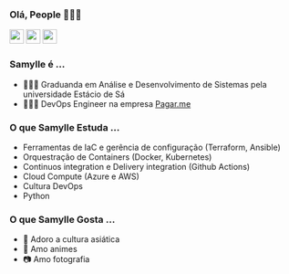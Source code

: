 ### Olá, People 🌈👋🏻

<p><a href="https://twitter.com/samyevel"><img src="https://img.shields.io/badge/Twitter-1DA1F2?style=for-the-badge&logo=twitter&logoColor=white" height=25></a> <a href="https://www.linkedin.com/in/samylle-sales-4407a9160/"><img src="https://img.shields.io/badge/LinkedIn-0077B5?style=for-the-badge&logo=linkedin&logoColor=white" height=25></a>  <a href="samyev.netlify.app/"><img src="https://forthebadge.com/images/badges/built-with-love.svg" height=25></a></p>

### Samylle é ...

- 👩🏻‍🎓 Graduanda em Análise e Desenvolvimento de Sistemas pela universidade Estácio de Sá
- 👩🏻‍💻 DevOps Engineer na empresa [Pagar.me](https://pagar.me/)

### O que Samylle Estuda ...

- Ferramentas de IaC e gerência de configuração (Terraform, Ansible)
- Orquestração de Containers (Docker, Kubernetes)
- Continuos integration e Delivery integration (Github Actions)
- Cloud Compute (Azure e AWS)
- Cultura DevOps
- Python

### O que Samylle Gosta ...

- 🎌 Adoro a cultura asiática
- 🌸 Amo animes
- 📷 Amo fotografia
